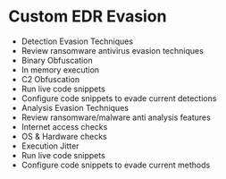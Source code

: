 # Custom EDR Evasion

- Detection Evasion Techniques
- Review ransomware antivirus evasion techniques
- Binary Obfuscation
- In memory execution
- C2 Obfuscation
- Run live code snippets
- Configure code snippets to evade current detections
- Analysis Evasion Techniques
- Review ransomware/malware anti analysis features
- Internet access checks
- OS & Hardware checks
- Execution Jitter
- Run live code snippets
- Configure code snippets to evade current methods